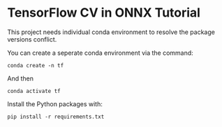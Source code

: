 # TensorFlow CV in ONNX Tutorial

This project needs individual conda environment to resolve the package versions conflict.

You can create a seperate conda environment via the command:

```Shell
conda create -n tf
```

And then 
```Shell
conda activate tf
```

Install the Python packages with:
```Shell
pip install -r requirements.txt
```
